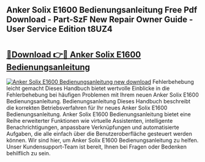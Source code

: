 ## Anker Solix E1600 Bedienungsanleitung Free Pdf Download - Part-SzF New Repair Owner Guide - User Service Edition t8UZ4

# <h2><a href="http://df0q9r.blite.top/?on=Anker+Solix+E1600+Bedienungsanleitung">🔗Download 👉🔴 Anker Solix E1600 Bedienungsanleitung</a></h2>

[![Anker Solix E1600 Bedienungsanleitung new download](https://i.imgur.com/lujVjoI.png)](http://df0q9r.blite.top/?on=Anker+Solix+E1600+Bedienungsanleitung)
Fehlerbehebung leicht gemacht Dieses Handbuch bietet wertvolle Einblicke in die Fehlerbehebung bei häufigen Problemen mit Ihrem neuen Anker Solix E1600 Bedienungsanleitung. Bedienungsanleitung Dieses Handbuch beschreibt die korrekten Betriebsverfahren für Ihr neues Anker Solix E1600 Bedienungsanleitung. Anker Solix E1600 Bedienungsanleitung bietet eine Reihe erweiterter Funktionen wie virtuelle Assistenten, intelligente Benachrichtigungen, anpassbare Verknüpfungen und automatisierte Aufgaben, die alle einfach über die Benutzeroberfläche gesteuert werden können. Wir sind hier, um Anker Solix E1600 Bedienungsanleitung zu helfen. Unser Kundensupport-Team ist bereit, Ihnen bei Fragen oder Bedenken behilflich zu sein.
